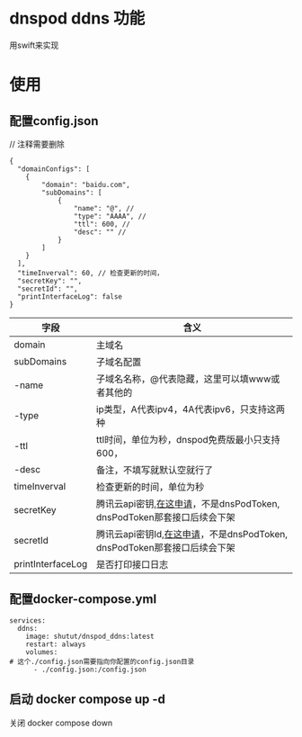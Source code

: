 # dnspod ddns 功能
用swift来实现

# 使用
## 配置config.json
// 注释需要删除
```
{
  "domainConfigs": [
    {
        "domain": "baidu.com",
        "subDomains": [
            {
                "name": "@", // 
                "type": "AAAA", // 
                "ttl": 600, // 
                "desc": "" // 
            }
        ]
    }
  ],
  "timeInverval": 60, // 检查更新的时间，
  "secretKey": "",
  "secretId": "",
  "printInterfaceLog": false
}
```

|  字段   | 含义  |
|  ----  | ----  |
| domain | 主域名 |
| subDomains  | 子域名配置 |
| -name  | 子域名名称，@代表隐藏，这里可以填www或者其他的 |
| -type  | ip类型，A代表ipv4，4A代表ipv6，只支持这两种 |
| -ttl  | ttl时间，单位为秒，dnspod免费版最小只支持600， |
| -desc  | 备注，不填写就默认空就行了 |
| timeInverval  | 检查更新的时间，单位为秒 |
| secretKey  | 腾讯云api密钥,[在这申请](https://console.dnspod.cn/account/token/apikey)，不是dnsPodToken, dnsPodToken那套接口后续会下架 |
| secretId  | 腾讯云api密钥Id,[在这申请](https://console.dnspod.cn/account/token/apikey)，不是dnsPodToken, dnsPodToken那套接口后续会下架 |
| printInterfaceLog  | 是否打印接口日志 |
## 配置docker-compose.yml
```
services:
  ddns:
    image: shutut/dnspod_ddns:latest
    restart: always
    volumes:
# 这个./config.json需要指向你配置的config.json目录
      - ./config.json:/config.json
```
## 启动 docker compose up -d
关闭 docker compose down
